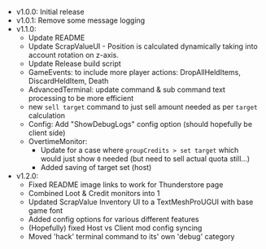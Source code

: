 - v1.0.0: Initial release
- v1.0.1: Remove some message logging
- v1.1.0:
  - Update README
  - Update ScrapValueUI - Position is calculated dynamically taking into account rotation on z-axis.
  - Update Release build script
  - GameEvents: to include more player actions: DropAllHeldItems, DiscardHeldItem, Death
  - AdvancedTerminal: update command & sub command text processing to be more efficient
  - new `sell target` command to just sell amount needed as per `target` calculation
  - Config: Add "ShowDebugLogs" config option (should hopefully be client side)
  - OvertimeMonitor:
    - Update for a case where `groupCredits > set target` which would just show `0` needed (but need to sell actual quota still...)
    - Added saving of target set (host)
- v1.2.0:
  - Fixed README image links to work for Thunderstore page
  - Combined Loot & Credit monitors into 1
  - Updated ScrapValue Inventory UI to a TextMeshProUGUI with base game font
  - Added config options for various different features
  - (Hopefully) fixed Host vs Client mod config syncing
  - Moved 'hack' terminal command to its' own 'debug' category